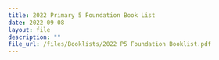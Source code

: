 ```yaml
---
title: 2022 Primary 5 Foundation Book List
date: 2022-09-08
layout: file
description: ""
file_url: /files/Booklists/2022 P5 Foundation Booklist.pdf
---
```

